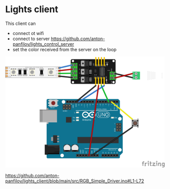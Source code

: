 # Lights client

This client can 
- connect ot wifi
- connect to server https://github.com/anton-panfilov/lights_control_server
- set the color received from the server on the loop

![alt schematic](fritzing/main_bb.svg)

https://github.com/anton-panfilov/lights_client/blob/main/src/RGB_Simple_Driver.ino#L1-L72